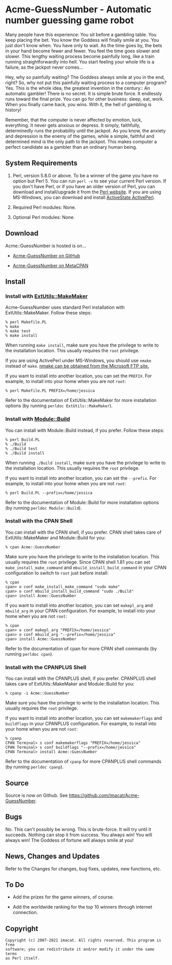 Acme-GuessNumber - Automatic number guessing game robot
=======================================================

Many people have this experience:  You sit before a gambling table.
You keep placing the bet.  You know the Goddess will finally smile at
you.  You just don't know when.  You have only to wait.  As the time
goes by, the bets in your hand become fewer and fewer.  You feel the
time goes slower and slower.  This lengthy waiting process become
painfully long, like a train running straightforwardly into hell.  You
start feeling your whole life is a failure, as the jackpot never
comes...

Hey, why so painfully waiting?  The Goddess always smile at you in the
end, right?  So, why not put this painfully waiting process to a
computer program?  Yes.  This is the whole idea, the greatest
invention in the century::  An automatic gambler!  There is no secret.
It is simple brute force.  It endlessly runs toward the final prize.
You can go for other business: sleep, eat, work.  When you finally
came back, you wins.  With it, the hell of gambling is history!

Remember, that the computer is never affected by emotion, luck,
everything.  It never gets anxious or depress.  It simply, faithfully,
determinedly runs the probability until the jackpot.  As you know,
the anxiety and depression is the enemy of the games, while a
simple, faithful and determined mind is the only path to the jackpot.
This makes computer a perfect candidate as a gambler than an ordinary
human being.



System Requirements
-------------------

1. Perl, version 5.8.0 or above.  To be a winner of the game you have
   no option but Perl 5.  You can run `perl -v` to see your current
   Perl version.  If you don't have Perl, or if you have an older
   version of Perl, you can download and install/upgrade it from the
   [Perl website].  If you are using MS-Windows, you can download and
   install [ActiveState ActivePerl].

2. Required Perl modules: None.

3. Optional Perl modules: None.

[Perl website]: https://www.perl.org
[ActiveState ActivePerl]: https://www.activestate.com


Download
--------

Acme::GuessNumber is hosted is on…

* [Acme-GuessNumber on GitHub]

* [Acme-GuessNumber on MetaCPAN]

[Acme-GuessNumber on GitHub]: https://github.com/imacat/Acme-GuessNumber
[Acme-GuessNumber on MetaCPAN]: https://metacpan.org/release/Acme-GuessNumber


Install
-------

### Install with [ExtUtils::MakeMaker]

Acme-GuessNumber uses standard Perl installation with
ExtUtils::MakeMaker.  Follow these steps:

    % perl Makefile.PL
    % make
    % make test
    % make install

When running `make install`, make sure you have the privilege to write
to the installation location.  This usually requires the `root`
privilege.

If you are using ActivePerl under MS-Windows, you should use `nmake`
instead of `make`.  [nmake can be obtained from the Microsoft FTP site.]

If you want to install into another location, you can set the
`PREFIX`.  For example, to install into your home when you are not
`root`:

    % perl Makefile.PL PREFIX=/home/jessica

Refer to the documentation of ExtUtils::MakeMaker for more
installation options (by running `perldoc ExtUtils::MakeMaker`).


### Install with [Module::Build]

You can install with Module::Build instead, if you prefer.  Follow
these steps:

    % perl Build.PL
    % ./Build
    % ./Build test
    % ./Build install

When running `./Build install`, make sure you have the privilege to
write to the installation location.  This usually requires the `root`
privilege.

If you want to install into another location, you can set the
`--prefix`.  For example, to install into your home when you are not
``root``:

    % perl Build.PL --prefix=/home/jessica

Refer to the documentation of Module::Build for more
installation options (by running `perldoc Module::Build`).


### Install with the CPAN Shell

You can install with the CPAN shell, if you prefer.  CPAN shell
takes care of ExtUtils::MakeMaker and Module::Build for you:

    % cpan Acme::GuessNumber

Make sure you have the privilege to write to the installation
location.  This usually requires the `root` privilege.  Since CPAN
shell 1.81 you can set `make_install_make_command` and
`mbuild_install_build_command` in your CPAN configuration to switch
to `root` just before install:

    % cpan
    cpan> o conf make_install_make_command "sudo make"
    cpan> o conf mbuild_install_build_command "sudo ./Build"
    cpan> install Acme::GuessNumber

If you want to install into another location, you can set `makepl_arg`
and `mbuild_arg` in your CPAN configuration.  For example, to install
into your home when you are not `root`:

    % cpan
    cpan> o conf makepl_arg "PREFIX=/home/jessica"
    cpan> o conf mbuild_arg "--prefix=/home/jessica"
    cpan> install Acme::GuessNumber

Refer to the documentation of cpan for more CPAN shell commands
(by running `perldoc cpan`).


### Install with the CPANPLUS Shell

You can install with the CPANPLUS shell, if you prefer.  CPANPLUS
shell takes care of ExtUtils::MakeMaker and Module::Build for you:

    % cpanp -i Acme::GuessNumber

Make sure you have the privilege to write to the installation
location.  This usually requires the `root` privilege.

If you want to install into another location, you can set
`makemakerflags` and `buildflags` in your CPANPLUS configuration.
For example, to install into your home when you are not `root`:

    % cpanp
    CPAN Terminal> s conf makemakerflags "PREFIX=/home/jessica"
    CPAN Terminal> s conf buildflags "--prefix=/home/jessica"
    CPAN Terminal> install Acme::GuessNumber

Refer to the documentation of `cpanp` for more CPANPLUS shell
commands (by running `perldoc cpanp`).

[ExtUtils::MakeMaker]: https://metacpan.org/release/ExtUtils-MakeMaker
[nmake can be obtained from the Microsoft FTP site.]: ftp://ftp.microsoft.com/Softlib/MSLFILES/nmake15.exe
[Module::Build]: https://metacpan.org/release/Module-Build


Source
------

Source is now on Github.  See
https://github.com/imacat/Acme-GuessNumber.


Bugs
----

No.  This can't possibly be wrong.  This is brute-force.  It will try
until it succeeds.  Nothing can stop it from success.  You always win!
You will always win!  The Goddess of fortune will always smile at you!


News, Changes and Updates
-------------------------

Refer to the Changes for changes, bug fixes, updates, new functions,
etc.


To Do
-----

* Add the prizes for the game winners, of course.

* Add the worldwide ranking for the top 10 winners through internet
  connection.


Copyright
---------

    Copyright (c) 2007-2021 imacat. All rights reserved. This program is free
    software; you can redistribute it and/or modify it under the same terms
    as Perl itself.
